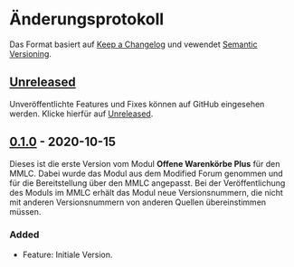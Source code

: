 # Änderungsprotokoll
Das Format basiert auf [Keep a Changelog](https://keepachangelog.com/en/1.0.0/) und vewendet [Semantic Versioning](https://semver.org/spec/v2.0.0.html).

## [Unreleased]
Unveröffentlichte Features und Fixes können auf GitHub eingesehen werden. Klicke hierfür auf [Unreleased].

## [0.1.0] - 2020-10-15
Dieses ist die erste Version vom Modul **Offene Warenkörbe Plus** für den MMLC. Dabei wurde das Modul aus dem Modified Forum genommen
und für die Bereitstellung über den MMLC angepasst. Bei der Veröffentlichung des Moduls im MMLC erhält das Modul neue Versionsnummern,
die nicht mit anderen Versionsnummern von anderen Quellen übereinstimmen müssen.

### Added
- Feature: Initiale Version.

[Unreleased]: https://github.com/ModifiedCommunityModules/recover-cart-sales/compare/0.1.0...HEAD
[0.1.0]: https://github.com/ModifiedCommunityModules/recover-cart-sales/releases/tag/0.1.0